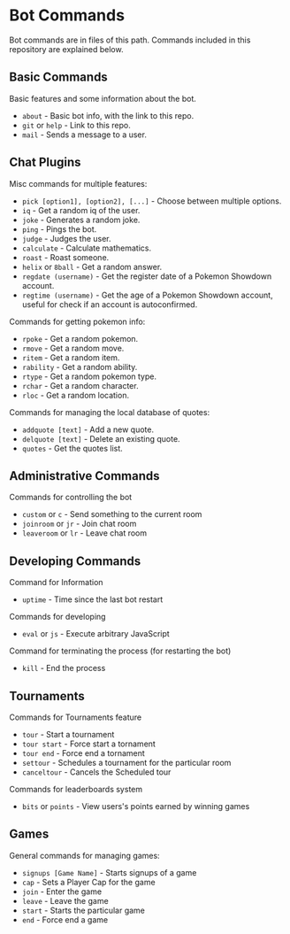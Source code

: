 Bot Commands
====================

Bot commands are in files of this path. Commands included in this repository are explained below.

Basic Commands
------------

Basic features and some information about the bot.

 - `about` - Basic bot info, with the link to this repo.
 - `git` or `help` - Link to this repo.
 - `mail` - Sends a message to a user. 

Chat Plugins
------------

Misc commands for multiple features:

 - `pick [option1], [option2], [...]` - Choose between multiple options.
 - `iq` - Get a random iq of the user.
 - `joke` - Generates a random joke.
 - `ping` - Pings the bot.
 - `judge` - Judges the user.
 - `calculate` - Calculate mathematics.
 - `roast` - Roast someone.
 - `helix` or `8ball` - Get a random answer.
 - `regdate (username)` - Get the register date of a Pokemon Showdown account.
 - `regtime (username)` - Get the age of a Pokemon Showdown account, useful for check if an account is autoconfirmed.


Commands for getting pokemon info:

 - `rpoke` - Get a random pokemon.
 - `rmove` - Get a random move.
 - `ritem` - Get a random item.
 - `rability` - Get a random ability.
 - `rtype` - Get a random pokemon type.
 - `rchar` - Get a random character.
 - `rloc` - Get a random location.

Commands for managing the local database of quotes:

 - `addquote [text]` - Add a new quote.
 - `delquote [text]` - Delete an existing quote.
 - `quotes` - Get the quotes list.
 
Administrative Commands
------------

Commands for controlling the bot

 - `custom` or `c` - Send something to the current room
 - `joinroom` or `jr` - Join chat room
 - `leaveroom` or `lr` - Leave chat room

Developing Commands
------------

Command for Information

 - `uptime` - Time since the last bot restart

Commands for developing 

 - `eval` or `js` - Execute arbitrary JavaScript
 
Command for terminating the process (for restarting the bot)

 - `kill` - End the process

Tournaments
------------

Commands for Tournaments feature

 - `tour` - Start a tournament
 - `tour start` - Force start a tornament
 - `tour end` - Force end a tornament
 - `settour` - Schedules a tournament for the particular room
 - `canceltour` - Cancels the Scheduled tour 

Commands for leaderboards system 
 
- `bits` or `points` - View users's points earned by winning games

Games
------------

General commands for managing games:

 - `signups [Game Name]` - Starts signups of a game
 - `cap` - Sets a Player Cap for the game
 - `join` - Enter the game
 - `leave` - Leave the game
 - `start` - Starts the particular game
 - `end` - Force end a game
